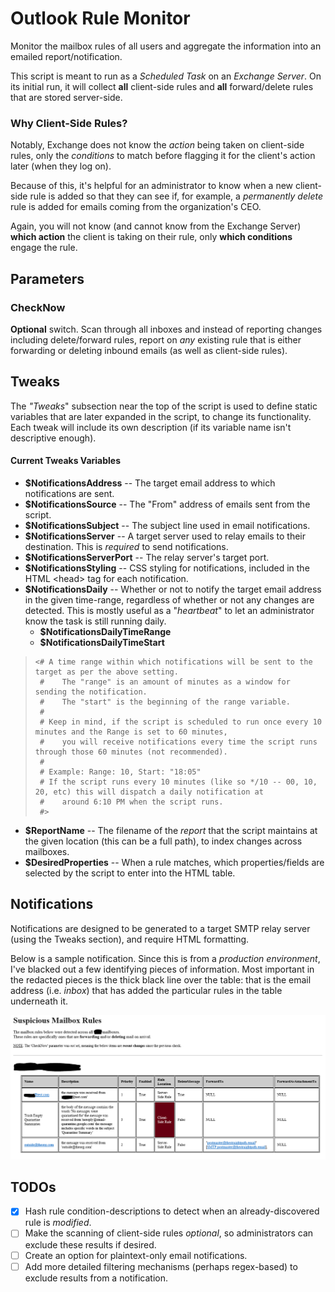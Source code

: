 # Outlook Rule Monitor
Monitor the mailbox rules of all users and aggregate the information into an emailed report/notification.

This script is meant to run as a _Scheduled Task_ on an _Exchange Server_.
On its initial run, it will collect **all** client-side rules and **all** forward/delete rules that are stored server-side.

### Why Client-Side Rules?
Notably, Exchange does not know the _action_ being taken on client-side rules, only the _conditions_ to match before flagging it for the client's action later (when they log on).

Because of this, it's helpful for an administrator to know when a new client-side rule is added so that they can see if, for example, a _permanently delete_ rule is added for emails coming from the organization's CEO.

Again, you will not know (and cannot know from the Exchange Server) **which action** the client is taking on their rule, only **which conditions** engage the rule.


## Parameters
### CheckNow
**Optional** switch. Scan through all inboxes and instead of reporting changes including delete/forward rules, report on _any_ existing rule that is either forwarding or deleting inbound emails (as well as client-side rules).


## Tweaks
The _"Tweaks_" subsection near the top of the script is used to define static variables that are later expanded in the script, to change its functionality.
Each tweak will include its own description (if its variable name isn't descriptive enough).

#### Current Tweaks Variables
+ **$NotificationsAddress** -- The target email address to which notifications are sent.
+ **$NotificationsSource** -- The "From" address of emails sent from the script.
+ **$NotificationsSubject** -- The subject line used in email notifications.
+ **$NotificationsServer** -- A target server used to relay emails to their destination. This is _required_ to send notifications.
+ **$NotificationsServerPort** -- The relay server's target port.
+ **$NotificationsStyling** -- CSS styling for notifications, included in the HTML \<head\> tag for each notification.
+ **$NotificationsDaily** -- Whether or not to notify the target email address in the given time-range, regardless of whether or not any changes are detected. This is mostly useful as a "_heartbeat_" to let an administrator know the task is still running daily.
  + **$NotificationsDailyTimeRange**
  + **$NotificationsDailyTimeStart**
  
> ```
> <# A time range within which notifications will be sent to the target as per the above setting.
>  #    The "range" is an amount of minutes as a window for sending the notification.
>  #    The "start" is the beginning of the range variable.
>  # 
>  # Keep in mind, if the script is scheduled to run once every 10 minutes and the Range is set to 60 minutes,
>  #    you will receive notifications every time the script runs through those 60 minutes (not recommended).
>  #
>  # Example: Range: 10, Start: "18:05"
>  # If the script runs every 10 minutes (like so */10 -- 00, 10, 20, etc) this will dispatch a daily notification at
>  #    around 6:10 PM when the script runs.
>  #>
> ```

+ **$ReportName** -- The filename of the _report_ that the script maintains at the given location (this can be a full path), to index changes across mailboxes.
+ **$DesiredProperties** -- When a rule matches, which properties/fields are selected by the script to enter into the HTML table.


## Notifications
Notifications are designed to be generated to a target SMTP relay server (using the Tweaks section), and require HTML formatting.

Below is a sample notification. Since this is from a _production environment_, I've blacked out a few identifying pieces of information.
Most important in the redacted pieces is the thick black line over the table: that is the email address (i.e. _inbox_) that has added the particular rules in the table underneath it.

![Sample Notification from the Monitoring Script](https://raw.githubusercontent.com/NotsoanoNimus/outlook-rule-monitor/master/docs/Notifications_Sample.png)


## TODOs
- [X] Hash rule condition-descriptions to detect when an already-discovered rule is _modified_.
- [ ] Make the scanning of client-side rules _optional_, so administrators can exclude these results if desired.
- [ ] Create an option for plaintext-only email notifications.
- [ ] Add more detailed filtering mechanisms (perhaps regex-based) to exclude results from a notification.